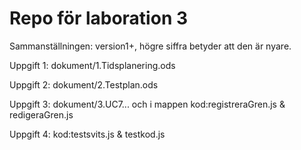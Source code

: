 Repo för laboration 3
===========================

Sammanställningen: version1+, högre siffra betyder att den är nyare.

Uppgift 1: dokument/1.Tidsplanering.ods

Uppgift 2: dokument/2.Testplan.ods

Uppgift 3: dokument/3.UC7... och i mappen kod:registreraGren.js & redigeraGren.js

Uppgift 4: kod:testsvits.js & testkod.js

